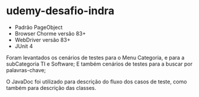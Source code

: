 # udemy-desafio-indra

- Padrão PageObject
- Browser Chorme versão 83+
- WebDriver versão 83+
- JUnit 4

Foram levantados os cenários de testes para o Menu Categoria, e para a subCategoria TI e Software;
E também cenários de testes para a buscar por palavras-chave;

O JavaDoc foi utilizado para descrição do fluxo dos casos de teste, como também para descrição das classes.

